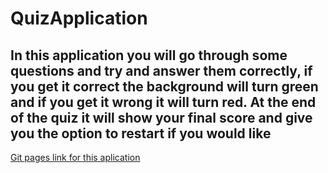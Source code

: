 # QuizApplication

 <h2>In this application you will go through some questions and try and answer them correctly, if you get it correct the background will turn green and if you get it wrong it will turn red. At the end of the quiz it will show your final score and give you the option to restart if you would like</h2>
 <a href="https://dmand723.github.io/QuizApplication/">Git pages link for this aplication</a>
